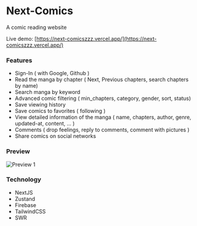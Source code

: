 # Next-Comics

A comic reading website

Live demo: [https://next-comicszzz.vercel.app/](https://next-comicszzz.vercel.app/)

### Features

- Sign-In ( with Google, Github )
- Read the manga by chapter ( Next, Previous chapters, search chapters by name)
- Search manga by keyword
- Advanced comic filtering ( min_chapters, category, gender, sort, status)
- Save viewing history
- Save comics to favorites ( following )
- View detailed information of the manga ( name, chapters, author, genre, updated-at, content, ... )
- Comments ( drop feelings, reply to comments, comment with pictures )
- Share comics on social networks

### Preview

![Preview 1](https://res.cloudinary.com/annnn/image/upload/v1660056913/A%CC%89nh_chu%CC%A3p_ma%CC%80n_hi%CC%80nh_2022-08-09_215423_v6lbz4.png)

### Technology

- NextJS
- Zustand
- Firebase
- TailwindCSS
- SWR
